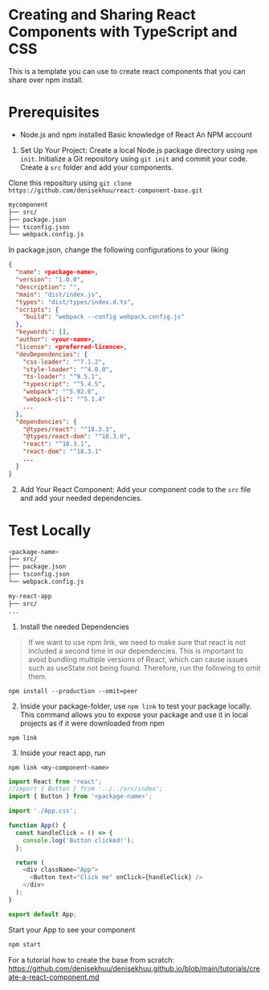 # Creating and Sharing React Components with TypeScript and CSS
This is a template you can use to create react components that you can share over npm install.

# Prerequisites
* Node.js and npm installed
Basic knowledge of React
An NPM account


1. Set Up Your Project:
Create a local Node.js package directory using `npm init`.
Initialize a Git repository using `git init` and commit your code.
Create a `src` folder and add your components.

Clone this repository using 
`git clone https://github.com/denisekhuu/react-component-base.git`

```bash
mycomponent
├── src/
├── package.json
├── tsconfig.json
└── webpack.config.js
```

In package.json, change the following configurations to your liking

```json
{
  "name": <package-name>,
  "version": "1.0.0",
  "description": "",
  "main": "dist/index.js",
  "types": "dist/types/index.d.ts",
  "scripts": {
    "build": "webpack --config webpack.config.js"
  },
  "keywords": [],
  "author": <your-name>,
  "license": <preferred-licence>,
  "devDependencies": {
    "css-loader": "^7.1.2",
    "style-loader": "^4.0.0",
    "ts-loader": "^9.5.1",
    "typescript": "^5.4.5",
    "webpack": "^5.92.0",
    "webpack-cli": "^5.1.4"
    ...
  },
  "dependencies": {
    "@types/react": "^18.3.3",
    "@types/react-dom": "^18.3.0",
    "react": "^18.3.1",
    "react-dom": "^18.3.1"
    ...
  }
}

```

2. Add Your React Component: Add your component code to the `src` file and add your needed dependencies.

# Test Locally

```bash
<package-name>
├── src/
├── package.json
├── tsconfig.json
└── webpack.config.js

my-react-app
├── src/
...

```

1. Install the needed Dependencies

  > If we want to use npm link, we need to make sure that react is not included a second time in our dependencies. This is important to avoid bundling multiple versions of React, which can cause issues such as useState not being found. Therefore, run the following to omit them. 

`npm install --production --omit=peer` 



2. Inside your package-folder, use `npm link` to test your package locally. This command allows you to expose your package and use it in local projects as if it were downloaded from npm

`npm link`


3. Inside your react app, run 

`npm link <my-component-name>` 

```typescript
import React from 'react';
//import { Button } from '../../src/index';
import { Button } from '<package-name>';

import './App.css';

function App() {
  const handleClick = () => {
    console.log('Button clicked!');
  };

  return (
    <div className="App">
      <Button text="Click me" onClick={handleClick} />
    </div>
  );
}

export default App;
```


Start your App to see your component

```bash
npm start
```

For a tutorial how to create the base from scratch:
https://github.com/denisekhuu/denisekhuu.github.io/blob/main/tutorials/create-a-react-component.md
